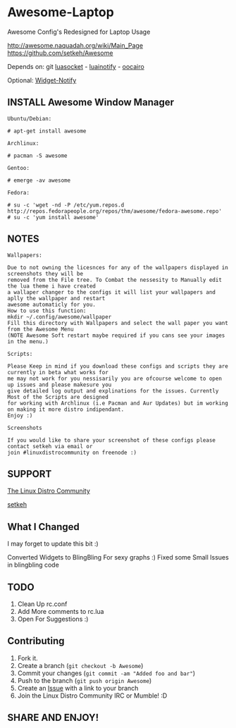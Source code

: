 Awesome-Laptop
==============

Awesome Config's Redesigned for Laptop Usage

http://awesome.naquadah.org/wiki/Main_Page
https://github.com/setkeh/Awesome

Depends on: git [luasocket][1] - [luainotify][2] - [oocairo][7]

Optional:  [Widget-Notify][4]

INSTALL Awesome Window Manager
------------------------------

`Ubuntu/Debian:`

    # apt-get install awesome

`Archlinux:`

    # pacman -S awesome

`Gentoo:`

    # emerge -av awesome

`Fedora:`

    # su -c 'wget -nd -P /etc/yum.repos.d http://repos.fedorapeople.org/repos/thm/awesome/fedora-awesome.repo'
    # su -c 'yum install awesome'

NOTES
-----

`Wallpapers:`
 
    Due to not owning the licesnces for any of the wallpapers displayed in screenshots they will be 
    removed from the File tree. To Combat the nessesity to Manually edit the lua theme i have created
    a wallaper changer to the configs it will list your wallpapers and aplly the wallpaper and restart
    awesome automaticly for you.
    How to use this function:
    mkdir ~/.config/awesome/wallpaper
    Fill this directory with Wallpapers and select the wall paper you want from the Awesome Menu
    (NOTE Awesome Soft restart maybe required if you cans see your images in the menu.)

`Scripts:`

    Please Keep in mind if you download these configs and scripts they are currently in beta what works for 
    me may not work for you nessisarily you are ofcourse welcome to open up issues and please makesure you 
    give detailed log output and explinations for the issues. Currently Most of the Scripts are designed 
    for working with Archlinux (i.e Pacman and Aur Updates) but im working on making it more distro indipendant. 
    Enjoy :) 

`Screenshots`

    If you would like to share your screenshot of these configs please contact setkeh via email or 
    join #linuxdistrocommunity on freenode :)

SUPPORT
-------

[The Linux Distro Community][5]

[setkeh][6]

What I Changed
--------------

I may forget to update this bit :)

Converted Widgets to BlingBling For sexy graphs :)
Fixed some Small Issues in blingbling code

TODO
----

1. Clean Up rc.conf
2. Add More comments to rc.lua
3. Open For Suggestions :)

Contributing
------------

1. Fork it.
2. Create a branch (`git checkout -b Awesome`)
3. Commit your changes (`git commit -am "Added foo and bar"`)
4. Push to the branch (`git push origin Awesome`)
5. Create an [Issue][6] with a link to your branch
6. Join the Linux Distro Community IRC or Mumble! :D

SHARE AND ENJOY!
----------------

[1]: http://w3.impa.br/~diego/software/luasocket
[2]: http://www3.telus.net/taj_khattra/luainotify.html
[3]: https://wiki.archlinux.org/index.php/Mpd
[4]: https://github.com/setkeh/Awesome-Widget-Notify 
[5]: http://www.linuxdistrocommunity.com
[6]: https://github.com/setkeh/Awesome/issues
[7]: http://oocairo.naquadah.org
